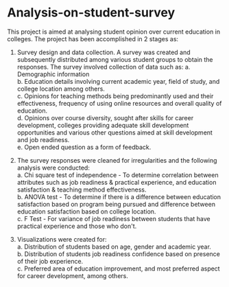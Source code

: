 # Analysis-on-student-survey
This project is aimed at analysing student opinion over current education in colleges.
The project has been accomplished in 2 stages as:
1. Survey design and data collection. A survey was created and subsequently distributed among various student groups to obtain the responses. The survey involved collection of data such as:
  a. Demographic information </br>
  b. Education details involving current academic year, field of study, and college location among others. <br>
  c. Opinions for teaching methods being predominantly used and their effectiveness, frequency of using online resources and overall quality of education. <br>
  d. Opinions over course diversity, sought after skills for career development, colleges providing adequate skill development opportunities and various other questions aimed at skill development and job readiness. <br>
  e. Open ended question as a form of feedback.


2. The survey responses were cleaned for irregularities and the following analysis were conducted: <br>
  a. Chi square test of independence - To determine correlation between attributes such as job readiness & practical experience, and education satisfaction & teaching method effectiveness. <br>
  b. ANOVA test - To determine if there is a difference between education satisfaction based on program being pursued and difference between education satisfaction based on college location. <br>
  c. F Test - For variance of job readiness between students that have practical experience and those who don't.

3. Visualizations were created for: <br>
   a. Distribution of students based on age, gender and academic year. <br> 
   b. Distribution of students job readiness confidence based on presence of their job experience.<br>
   c. Preferred area of education improvement, and most preferred aspect for career development, among others.
